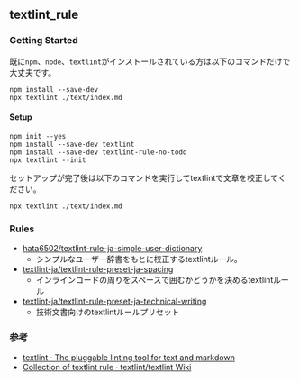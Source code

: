 ## textlint_rule

### Getting Started

既に`npm`、`node`、`textlint`がインストールされている方は以下のコマンドだけで大丈夫です。

```
npm install --save-dev
npx textlint ./text/index.md
```

#### Setup

```
npm init --yes
npm install --save-dev textlint
npm install --save-dev textlint-rule-no-todo
npx textlint --init
```

セットアップが完了後は以下のコマンドを実行してtextlintで文章を校正してください。

```
npx textlint ./text/index.md
```

### Rules

- [hata6502/textlint-rule-ja-simple-user-dictionary](https://github.com/hata6502/textlint-rule-ja-simple-user-dictionary)
  - シンプルなユーザー辞書をもとに校正するtextlintルール。
- [ textlint-ja/textlint-rule-preset-ja-spacing](https://github.com/textlint-ja/textlint-rule-preset-ja-spacing/tree/master/packages/textlint-rule-ja-space-around-code)
  - インラインコードの周りをスペースで囲むかどうかを決めるtextlintルール
- [textlint-ja/textlint-rule-preset-ja-technical-writing](https://github.com/textlint-ja/textlint-rule-preset-ja-technical-writing#%E3%83%AB%E3%83%BC%E3%83%AB%E4%B8%80%E8%A6%A7)
  - 技術文書向けのtextlintルールプリセット



### 参考

- [textlint · The pluggable linting tool for text and markdown](https://textlint.github.io/)
- [Collection of textlint rule · textlint/textlint Wiki](https://github.com/textlint/textlint/wiki/Collection-of-textlint-rule#rules-japanese)

